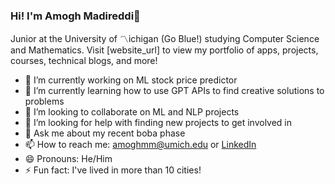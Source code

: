### Hi! I'm Amogh Madireddi👋

Junior at the University of 〽️ichigan (Go Blue!) studying Computer Science and Mathematics. Visit [website_url] to view my portfolio of apps, projects, courses, technical blogs, and more!

- 🔭 I’m currently working on ML stock price predictor
- 🌱 I’m currently learning how to use GPT APIs to find creative solutions to problems
- 👯 I’m looking to collaborate on ML and NLP projects
- 🤔 I’m looking for help with finding new projects to get involved in
- 💬 Ask me about my recent boba phase
- 📫 How to reach me: amoghmm@umich.edu or [LinkedIn](https://www.linkedin.com/in/amoghmadireddi/)
- 😄 Pronouns: He/Him
- ⚡ Fun fact: I've lived in more than 10 cities!
<!--
**amoghmadireddi/amoghmadireddi** is a ✨ _special_ ✨ repository because its `README.md` (this file) appears on your GitHub profile.

Here are some ideas to get you started:
///Want to get in touch? Contact me at amoghmm@umich.edu or message me on LinkedIn @amoghmadireddi!
- 🔭 I’m currently working on ...
- 🌱 I’m currently learning ...
- 👯 I’m looking to collaborate on ...
- 🤔 I’m looking for help with ...
- 💬 Ask me about ...
- 📫 How to reach me: ...
- 😄 Pronouns: ...
- ⚡ Fun fact: ...
-->
